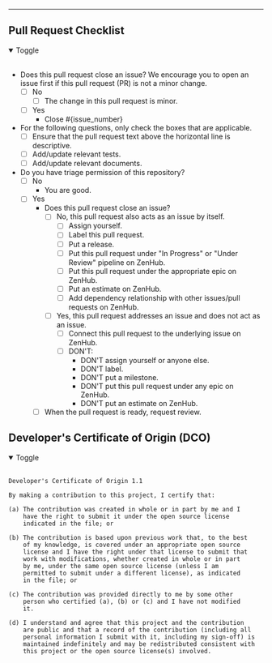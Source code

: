 ---

## Pull Request Checklist

<details open>

<summary>Toggle</summary>
<br/>

- Does this pull request close an issue? We encourage you to open an issue first if this pull request (PR) is not a minor change.
  - [ ] No
    - [ ] The change in this pull request is minor.
  - [ ] Yes
    - Close #{issue_number}

- For the following questions, only check the boxes that are applicable.
  - [ ] Ensure that the pull request text above the horizontal line is descriptive.
  - [ ] Add/update relevant tests.
  - [ ] Add/update relevant documents.

- Do you have triage permission of this repository?
  - [ ] No
    - You are good.
  - [ ] Yes
    - Does this pull request close an issue?
      - [ ] No, this pull request also acts as an issue by itself.
        - [ ] Assign yourself.
        - [ ] Label this pull request.
        - [ ] Put a release.
        - [ ] Put this pull request under "In Progress" or "Under Review" pipeline on ZenHub.
        - [ ] Put this pull request under the appropriate epic on ZenHub.
        - [ ] Put an estimate on ZenHub.
        - [ ] Add dependency relationship with other issues/pull requests on ZenHub.
      - [ ] Yes, this pull request addresses an issue and does not act as an issue.
        - [ ] Connect this pull request to the underlying issue on ZenHub.
        - [ ] DON'T:
          - DON'T assign yourself or anyone else.
          - DON'T label.
          - DON'T put a milestone.
          - DON'T put this pull request under any epic on ZenHub.
          - DON'T put an estimate on ZenHub.
    - [ ] When the pull request is ready, request review.
</details>


## Developer's Certificate of Origin (DCO)

<details open>

<summary>Toggle</summary>
<br/>

```
Developer's Certificate of Origin 1.1

By making a contribution to this project, I certify that:

(a) The contribution was created in whole or in part by me and I
    have the right to submit it under the open source license
    indicated in the file; or

(b) The contribution is based upon previous work that, to the best
    of my knowledge, is covered under an appropriate open source
    license and I have the right under that license to submit that
    work with modifications, whether created in whole or in part
    by me, under the same open source license (unless I am
    permitted to submit under a different license), as indicated
    in the file; or

(c) The contribution was provided directly to me by some other
    person who certified (a), (b) or (c) and I have not modified
    it.

(d) I understand and agree that this project and the contribution
    are public and that a record of the contribution (including all
    personal information I submit with it, including my sign-off) is
    maintained indefinitely and may be redistributed consistent with
    this project or the open source license(s) involved.
```

</details>
